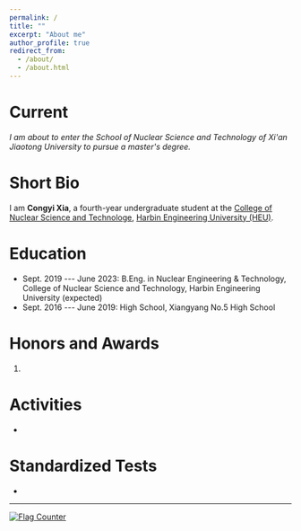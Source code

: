 ```yaml
---
permalink: /
title: ""
excerpt: "About me"
author_profile: true
redirect_from: 
  - /about/
  - /about.html
---
```


Current
===

*I am about to enter the School of Nuclear Science and Technology of Xi'an Jiaotong University to pursue a master's degree.*


Short Bio
===

I am **Congyi Xia**, a fourth-year undergraduate student at the [College of Nuclear Science and Technologe](http://cnst.hrbeu.edu.cn/), [Harbin Engineering University (HEU)](http://www.hrbeu.edu.cn/).


Education
===

* Sept. 2019 --- June 2023: B.Eng. in Nuclear Engineering & Technology, College of Nuclear Science and Technology, Harbin Engineering University (expected)
* Sept. 2016 --- June 2019: High School, Xiangyang No.5 High School

Honors and Awards
===

1. 


Activities
===

* 


Standardized Tests
===

* 

---

<a href="https://info.flagcounter.com/xPz9"><img src="https://s01.flagcounter.com/map/xPz9/size_s/txt_000000/border_CCCCCC/pageviews_0/viewers_0/flags_0/" alt="Flag Counter" border="0"></a>
